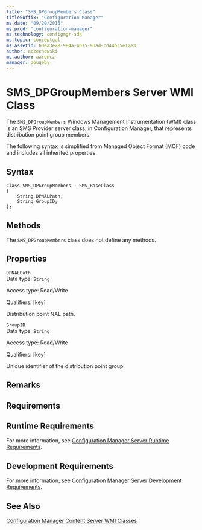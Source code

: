 ```yaml
---
title: "SMS_DPGroupMembers Class"
titleSuffix: "Configuration Manager"
ms.date: "09/20/2016"
ms.prod: "configuration-manager"
ms.technology: configmgr-sdk
ms.topic: conceptual
ms.assetid: 60ea3e28-984a-4675-93ad-cd44b35e12e3
author: aczechowski
ms.author: aaroncz
manager: dougeby
---
```

# SMS_DPGroupMembers Server WMI Class
The `SMS_DPGroupMembers` Windows Management Instrumentation (WMI) class is an SMS Provider server class, in Configuration Manager, that represents distribution point group members.  

 The following syntax is simplified from Managed Object Format (MOF) code and includes all inherited properties.  

## Syntax  

```  
Class SMS_DPGroupMembers : SMS_BaseClass  
{  
    String DPNALPath;  
    String GroupID;  
};  
```  

## Methods  
 The `SMS_DPGroupMembers` class does not define any methods.  

## Properties  
 `DPNALPath`  
 Data type: `String`  

 Access type: Read/Write  

 Qualifiers: [key]  

 Distribution point NAL path.  

 `GroupID`  
 Data type: `String`  

 Access type: Read/Write  

 Qualifiers: [key]  

 Unique identifier of the distribution point group.  

## Remarks  

## Requirements  

## Runtime Requirements  
 For more information, see [Configuration Manager Server Runtime Requirements](../../../../../develop/core/reqs/server-runtime-requirements.md).  

## Development Requirements  
 For more information, see [Configuration Manager Server Development Requirements](../../../../../develop/core/reqs/server-development-requirements.md).  

## See Also  
 [Configuration Manager Content Server WMI Classes](../../../../../develop/reference/core/servers/configure/content-server-wmi-classes.md)
